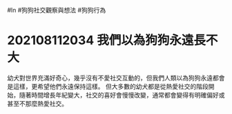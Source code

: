 #ln #狗狗社交觀察與想法 #狗狗行為 

# 202108112034 我們以為狗狗永遠長不大

幼犬對世界充滿好奇心，幾乎沒有不愛社交互動的，但我們人類以為狗狗永遠都會是這樣，更希望他們永遠保持這樣。
但大多數的幼犬都是從熱愛社交的階段開始，隨著時間增長年紀變大，社交的喜好會慢慢改變，通常都會變得有明確偏好或甚至不那麼熱愛社交。

